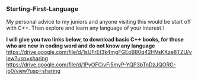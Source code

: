 ### Starting-First-Language

My personal advice to my juniors and anyone visiting this would be start off with C++. Then explore and learn any language of your interest.\



**I will give you two links below, to download basic C++ books, for those who are new in coding word and do not know any language**
https://drive.google.com/file/d/1sUFrEt3k4mgFGEoB80q42HVsKKze8TZU/view?usp=sharing \
https://drive.google.com/file/d/1PyOFCivFi5myP-YQP3bTnDzJQORG-jo0/view?usp=sharing
